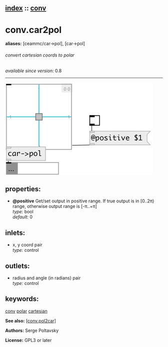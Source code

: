 [index](index.html) :: [conv](category_conv.html)
---

# conv.car2pol
**aliases:** [ceammc/car-&gt;pol], [car-&gt;pol]


###### convert cartesian coords to polar

*available since version:* 0.8

---




[![example](../examples/img/conv.car2pol.jpg)](../examples/pd/conv.car2pol.pd)







## properties:

* **@positive** 
Get/set output in positive range. If true output is in [0..2π) range, otherwise output
range is [-π..+π]<br>
_type:_ bool<br>
_default:_ 0<br>



## inlets:

* x, y coord pair<br>
_type:_ control



## outlets:

* radius and angle (in radians) pair<br>
_type:_ control



## keywords:

[conv](keywords/conv.html)
[polar](keywords/polar.html)
[cartesian](keywords/cartesian.html)



**See also:**
[\[conv.pol2car\]](conv.pol2car.html)




**Authors:** Serge Poltavsky




**License:** GPL3 or later





